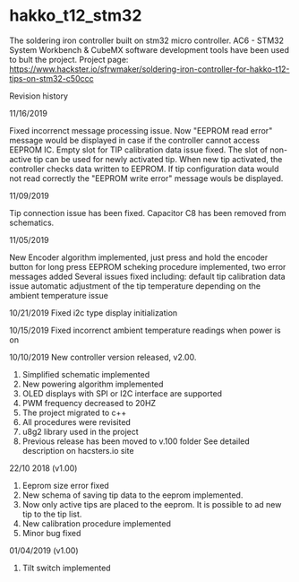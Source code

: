 # hakko_t12_stm32
The soldering iron controller built on stm32 micro controller.
AC6 - STM32 System Workbench & CubeMX software development tools have been used to bult the project.
Project page: https://www.hackster.io/sfrwmaker/soldering-iron-controller-for-hakko-t12-tips-on-stm32-c50ccc

Revision history

11/16/2019

Fixed incorrenct message processing issue.
  Now "EEPROM read error" message would be displayed in case if the controller cannot access EEPROM IC.
Empty slot for TIP calibration data issue fixed.
  The slot of non-active tip can be used for newly activated tip.
When new tip activated, the controller checks data written to EEPROM.
  If tip configuration data would not read correctly the "EEPROM write error" message wouls be displayed.

11/09/2019

Tip connection issue has been fixed.
Capacitor C8 has been removed from schematics.

11/05/2019

New Encoder algorithm implemented, just press and hold the encoder button for long press
EEPROM scheking procedure implemented, two error messages added
Several issues fixed including:
  default tip calibration data issue
  automatic adjustment of the tip temperature depending on the ambient temperature issue
  
10/21/2019
Fixed i2c type display initialization

10/15/2019
Fixed incorrenct ambient temperature readings when power is on

10/10/2019
New controller version released, v2.00.
1. Simplified schematic implemented
2. New powering algorithm implemented
3. OLED displays with SPI or I2C interface are supported
4. PWM frequency decreased to 20HZ
5. The project migrated to c++
6. All procedures were revisited
7. u8g2 library used in the project
8. Previous release has been moved to v.100 folder
See detailed description on hacsters.io site

22/10 2018 (v1.00)
  1. Eeprom size error fixed
  2. New schema of saving tip data to the eeprom implemented.
  3. Now only active tips are placed to the eeprom. It is possible to ad new tip to the tip list.
  4. New calibration procedure implemented
  5. Minor bug fixed

01/04/2019 (v1.00)
  1. Tilt switch implemented
